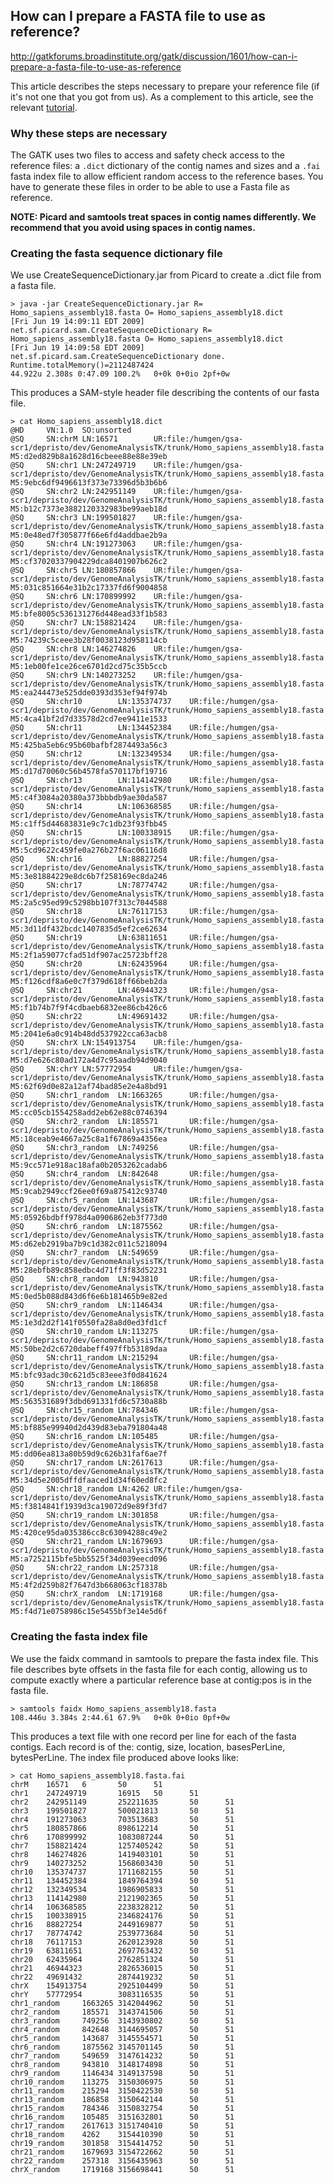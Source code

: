 ## How can I prepare a FASTA file to use as reference?

http://gatkforums.broadinstitute.org/gatk/discussion/1601/how-can-i-prepare-a-fasta-file-to-use-as-reference

<p>This article describes the steps necessary to prepare your reference file (if it's not one that you got from us). As a complement to this article, see the relevant <a href="http://www.broadinstitute.org/gatk/guide/article?id=2798">tutorial</a>.</p>
<h3>Why these steps are necessary</h3>
<p>The GATK uses two files to access and safety check access to the reference files: a <code>.dict</code> dictionary of the contig names and sizes and a <code>.fai</code> fasta index file to allow efficient random access to the reference bases. You have to generate these files in order to be able to use a Fasta file as reference.</p>
<p><strong>NOTE: Picard and samtools treat spaces in contig names differently. We recommend that you avoid using spaces in contig names.</strong></p>
<h3>Creating the fasta sequence dictionary file</h3>
<p>We use CreateSequenceDictionary.jar from Picard to create a .dict file from a fasta file. </p>
<pre><code class="pre_md">&gt; java -jar CreateSequenceDictionary.jar R= Homo_sapiens_assembly18.fasta O= Homo_sapiens_assembly18.dict
[Fri Jun 19 14:09:11 EDT 2009] net.sf.picard.sam.CreateSequenceDictionary R= Homo_sapiens_assembly18.fasta O= Homo_sapiens_assembly18.dict
[Fri Jun 19 14:09:58 EDT 2009] net.sf.picard.sam.CreateSequenceDictionary done.
Runtime.totalMemory()=2112487424
44.922u 2.308s 0:47.09 100.2%   0+0k 0+0io 2pf+0w</code class="pre_md"></pre>
<p>This produces a SAM-style header file describing the contents of our fasta file.</p>
<pre><code class="pre_md">&gt; cat Homo_sapiens_assembly18.dict 
@HD     VN:1.0  SO:unsorted
@SQ     SN:chrM LN:16571        UR:file:/humgen/gsa-scr1/depristo/dev/GenomeAnalysisTK/trunk/Homo_sapiens_assembly18.fasta      M5:d2ed829b8a1628d16cbeee88e88e39eb
@SQ     SN:chr1 LN:247249719    UR:file:/humgen/gsa-scr1/depristo/dev/GenomeAnalysisTK/trunk/Homo_sapiens_assembly18.fasta      M5:9ebc6df9496613f373e73396d5b3b6b6
@SQ     SN:chr2 LN:242951149    UR:file:/humgen/gsa-scr1/depristo/dev/GenomeAnalysisTK/trunk/Homo_sapiens_assembly18.fasta      M5:b12c7373e3882120332983be99aeb18d
@SQ     SN:chr3 LN:199501827    UR:file:/humgen/gsa-scr1/depristo/dev/GenomeAnalysisTK/trunk/Homo_sapiens_assembly18.fasta      M5:0e48ed7f305877f66e6fd4addbae2b9a
@SQ     SN:chr4 LN:191273063    UR:file:/humgen/gsa-scr1/depristo/dev/GenomeAnalysisTK/trunk/Homo_sapiens_assembly18.fasta      M5:cf37020337904229dca8401907b626c2
@SQ     SN:chr5 LN:180857866    UR:file:/humgen/gsa-scr1/depristo/dev/GenomeAnalysisTK/trunk/Homo_sapiens_assembly18.fasta      M5:031c851664e31b2c17337fd6f9004858
@SQ     SN:chr6 LN:170899992    UR:file:/humgen/gsa-scr1/depristo/dev/GenomeAnalysisTK/trunk/Homo_sapiens_assembly18.fasta      M5:bfe8005c536131276d448ead33f1b583
@SQ     SN:chr7 LN:158821424    UR:file:/humgen/gsa-scr1/depristo/dev/GenomeAnalysisTK/trunk/Homo_sapiens_assembly18.fasta      M5:74239c5ceee3b28f0038123d958114cb
@SQ     SN:chr8 LN:146274826    UR:file:/humgen/gsa-scr1/depristo/dev/GenomeAnalysisTK/trunk/Homo_sapiens_assembly18.fasta      M5:1eb00fe1ce26ce6701d2cd75c35b5ccb
@SQ     SN:chr9 LN:140273252    UR:file:/humgen/gsa-scr1/depristo/dev/GenomeAnalysisTK/trunk/Homo_sapiens_assembly18.fasta      M5:ea244473e525dde0393d353ef94f974b
@SQ     SN:chr10        LN:135374737    UR:file:/humgen/gsa-scr1/depristo/dev/GenomeAnalysisTK/trunk/Homo_sapiens_assembly18.fasta      M5:4ca41bf2d7d33578d2cd7ee9411e1533
@SQ     SN:chr11        LN:134452384    UR:file:/humgen/gsa-scr1/depristo/dev/GenomeAnalysisTK/trunk/Homo_sapiens_assembly18.fasta      M5:425ba5eb6c95b60bafbf2874493a56c3
@SQ     SN:chr12        LN:132349534    UR:file:/humgen/gsa-scr1/depristo/dev/GenomeAnalysisTK/trunk/Homo_sapiens_assembly18.fasta      M5:d17d70060c56b4578fa570117bf19716
@SQ     SN:chr13        LN:114142980    UR:file:/humgen/gsa-scr1/depristo/dev/GenomeAnalysisTK/trunk/Homo_sapiens_assembly18.fasta      M5:c4f3084a20380a373bbbdb9ae30da587
@SQ     SN:chr14        LN:106368585    UR:file:/humgen/gsa-scr1/depristo/dev/GenomeAnalysisTK/trunk/Homo_sapiens_assembly18.fasta      M5:c1ff5d44683831e9c7c1db23f93fbb45
@SQ     SN:chr15        LN:100338915    UR:file:/humgen/gsa-scr1/depristo/dev/GenomeAnalysisTK/trunk/Homo_sapiens_assembly18.fasta      M5:5cd9622c459fe0a276b27f6ac06116d8
@SQ     SN:chr16        LN:88827254     UR:file:/humgen/gsa-scr1/depristo/dev/GenomeAnalysisTK/trunk/Homo_sapiens_assembly18.fasta      M5:3e81884229e8dc6b7f258169ec8da246
@SQ     SN:chr17        LN:78774742     UR:file:/humgen/gsa-scr1/depristo/dev/GenomeAnalysisTK/trunk/Homo_sapiens_assembly18.fasta      M5:2a5c95ed99c5298bb107f313c7044588
@SQ     SN:chr18        LN:76117153     UR:file:/humgen/gsa-scr1/depristo/dev/GenomeAnalysisTK/trunk/Homo_sapiens_assembly18.fasta      M5:3d11df432bcdc1407835d5ef2ce62634
@SQ     SN:chr19        LN:63811651     UR:file:/humgen/gsa-scr1/depristo/dev/GenomeAnalysisTK/trunk/Homo_sapiens_assembly18.fasta      M5:2f1a59077cfad51df907ac25723bff28
@SQ     SN:chr20        LN:62435964     UR:file:/humgen/gsa-scr1/depristo/dev/GenomeAnalysisTK/trunk/Homo_sapiens_assembly18.fasta      M5:f126cdf8a6e0c7f379d618ff66beb2da
@SQ     SN:chr21        LN:46944323     UR:file:/humgen/gsa-scr1/depristo/dev/GenomeAnalysisTK/trunk/Homo_sapiens_assembly18.fasta      M5:f1b74b7f9f4cdbaeb6832ee86cb426c6
@SQ     SN:chr22        LN:49691432     UR:file:/humgen/gsa-scr1/depristo/dev/GenomeAnalysisTK/trunk/Homo_sapiens_assembly18.fasta      M5:2041e6a0c914b48dd537922cca63acb8
@SQ     SN:chrX LN:154913754    UR:file:/humgen/gsa-scr1/depristo/dev/GenomeAnalysisTK/trunk/Homo_sapiens_assembly18.fasta      M5:d7e626c80ad172a4d7c95aadb94d9040
@SQ     SN:chrY LN:57772954     UR:file:/humgen/gsa-scr1/depristo/dev/GenomeAnalysisTK/trunk/Homo_sapiens_assembly18.fasta      M5:62f69d0e82a12af74bad85e2e4a8bd91
@SQ     SN:chr1_random  LN:1663265      UR:file:/humgen/gsa-scr1/depristo/dev/GenomeAnalysisTK/trunk/Homo_sapiens_assembly18.fasta      M5:cc05cb1554258add2eb62e88c0746394
@SQ     SN:chr2_random  LN:185571       UR:file:/humgen/gsa-scr1/depristo/dev/GenomeAnalysisTK/trunk/Homo_sapiens_assembly18.fasta      M5:18ceab9e4667a25c8a1f67869a4356ea
@SQ     SN:chr3_random  LN:749256       UR:file:/humgen/gsa-scr1/depristo/dev/GenomeAnalysisTK/trunk/Homo_sapiens_assembly18.fasta      M5:9cc571e918ac18afa0b2053262cadab6
@SQ     SN:chr4_random  LN:842648       UR:file:/humgen/gsa-scr1/depristo/dev/GenomeAnalysisTK/trunk/Homo_sapiens_assembly18.fasta      M5:9cab2949ccf26ee0f69a875412c93740
@SQ     SN:chr5_random  LN:143687       UR:file:/humgen/gsa-scr1/depristo/dev/GenomeAnalysisTK/trunk/Homo_sapiens_assembly18.fasta      M5:05926bdbff978d4a0906862eb3f773d0
@SQ     SN:chr6_random  LN:1875562      UR:file:/humgen/gsa-scr1/depristo/dev/GenomeAnalysisTK/trunk/Homo_sapiens_assembly18.fasta      M5:d62eb2919ba7b9c1d382c011c5218094
@SQ     SN:chr7_random  LN:549659       UR:file:/humgen/gsa-scr1/depristo/dev/GenomeAnalysisTK/trunk/Homo_sapiens_assembly18.fasta      M5:28ebfb89c858edbc4d71ff3f83d52231
@SQ     SN:chr8_random  LN:943810       UR:file:/humgen/gsa-scr1/depristo/dev/GenomeAnalysisTK/trunk/Homo_sapiens_assembly18.fasta      M5:0ed5b088d843d6f6e6b181465b9e82ed
@SQ     SN:chr9_random  LN:1146434      UR:file:/humgen/gsa-scr1/depristo/dev/GenomeAnalysisTK/trunk/Homo_sapiens_assembly18.fasta      M5:1e3d2d2f141f0550fa28a8d0ed3fd1cf
@SQ     SN:chr10_random LN:113275       UR:file:/humgen/gsa-scr1/depristo/dev/GenomeAnalysisTK/trunk/Homo_sapiens_assembly18.fasta      M5:50be2d2c6720dabeff497ffb53189daa
@SQ     SN:chr11_random LN:215294       UR:file:/humgen/gsa-scr1/depristo/dev/GenomeAnalysisTK/trunk/Homo_sapiens_assembly18.fasta      M5:bfc93adc30c621d5c83eee3f0d841624
@SQ     SN:chr13_random LN:186858       UR:file:/humgen/gsa-scr1/depristo/dev/GenomeAnalysisTK/trunk/Homo_sapiens_assembly18.fasta      M5:563531689f3dbd691331fd6c5730a88b
@SQ     SN:chr15_random LN:784346       UR:file:/humgen/gsa-scr1/depristo/dev/GenomeAnalysisTK/trunk/Homo_sapiens_assembly18.fasta      M5:bf885e99940d2d439d83eba791804a48
@SQ     SN:chr16_random LN:105485       UR:file:/humgen/gsa-scr1/depristo/dev/GenomeAnalysisTK/trunk/Homo_sapiens_assembly18.fasta      M5:dd06ea813a80b59d9c626b31faf6ae7f
@SQ     SN:chr17_random LN:2617613      UR:file:/humgen/gsa-scr1/depristo/dev/GenomeAnalysisTK/trunk/Homo_sapiens_assembly18.fasta      M5:34d5e2005dffdfaaced1d34f60ed8fc2
@SQ     SN:chr18_random LN:4262 UR:file:/humgen/gsa-scr1/depristo/dev/GenomeAnalysisTK/trunk/Homo_sapiens_assembly18.fasta      M5:f3814841f1939d3ca19072d9e89f3fd7
@SQ     SN:chr19_random LN:301858       UR:file:/humgen/gsa-scr1/depristo/dev/GenomeAnalysisTK/trunk/Homo_sapiens_assembly18.fasta      M5:420ce95da035386cc8c63094288c49e2
@SQ     SN:chr21_random LN:1679693      UR:file:/humgen/gsa-scr1/depristo/dev/GenomeAnalysisTK/trunk/Homo_sapiens_assembly18.fasta      M5:a7252115bfe5bb5525f34d039eecd096
@SQ     SN:chr22_random LN:257318       UR:file:/humgen/gsa-scr1/depristo/dev/GenomeAnalysisTK/trunk/Homo_sapiens_assembly18.fasta      M5:4f2d259b82f7647d3b668063cf18378b
@SQ     SN:chrX_random  LN:1719168      UR:file:/humgen/gsa-scr1/depristo/dev/GenomeAnalysisTK/trunk/Homo_sapiens_assembly18.fasta      M5:f4d71e0758986c15e5455bf3e14e5d6f</code class="pre_md"></pre>
<h3>Creating the fasta index file</h3>
<p>We use the faidx command in samtools to prepare the fasta index file. This file describes byte offsets in the fasta file for each contig, allowing us to compute exactly where a particular reference base at contig:pos is in the fasta file.</p>
<pre><code class="pre_md">&gt; samtools faidx Homo_sapiens_assembly18.fasta 
108.446u 3.384s 2:44.61 67.9%   0+0k 0+0io 0pf+0w</code class="pre_md"></pre>
<p>This produces a text file with one record per line for each of the fasta contigs. Each record is of the: contig, size, location, basesPerLine, bytesPerLine. The index file produced above looks like:</p>
<pre><code class="pre_md">&gt; cat Homo_sapiens_assembly18.fasta.fai 
chrM    16571   6       50      51
chr1    247249719       16915   50      51
chr2    242951149       252211635       50      51
chr3    199501827       500021813       50      51
chr4    191273063       703513683       50      51
chr5    180857866       898612214       50      51
chr6    170899992       1083087244      50      51
chr7    158821424       1257405242      50      51
chr8    146274826       1419403101      50      51
chr9    140273252       1568603430      50      51
chr10   135374737       1711682155      50      51
chr11   134452384       1849764394      50      51
chr12   132349534       1986905833      50      51
chr13   114142980       2121902365      50      51
chr14   106368585       2238328212      50      51
chr15   100338915       2346824176      50      51
chr16   88827254        2449169877      50      51
chr17   78774742        2539773684      50      51
chr18   76117153        2620123928      50      51
chr19   63811651        2697763432      50      51
chr20   62435964        2762851324      50      51
chr21   46944323        2826536015      50      51
chr22   49691432        2874419232      50      51
chrX    154913754       2925104499      50      51
chrY    57772954        3083116535      50      51
chr1_random     1663265 3142044962      50      51
chr2_random     185571  3143741506      50      51
chr3_random     749256  3143930802      50      51
chr4_random     842648  3144695057      50      51
chr5_random     143687  3145554571      50      51
chr6_random     1875562 3145701145      50      51
chr7_random     549659  3147614232      50      51
chr8_random     943810  3148174898      50      51
chr9_random     1146434 3149137598      50      51
chr10_random    113275  3150306975      50      51
chr11_random    215294  3150422530      50      51
chr13_random    186858  3150642144      50      51
chr15_random    784346  3150832754      50      51
chr16_random    105485  3151632801      50      51
chr17_random    2617613 3151740410      50      51
chr18_random    4262    3154410390      50      51
chr19_random    301858  3154414752      50      51
chr21_random    1679693 3154722662      50      51
chr22_random    257318  3156435963      50      51
chrX_random     1719168 3156698441      50      51</code class="pre_md"></pre>